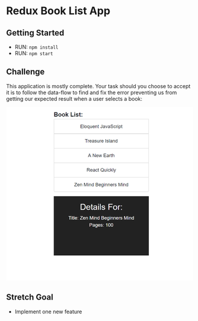 # Redux Book List App

## Getting Started

- RUN: `npm install`
- RUN: `npm start`

## Challenge

This application is mostly complete. Your task should you choose to accept it is to follow the data-flow to find and fix the error preventing us from getting our expected result when a user selects a book:

<img src="Images/Expected-Result.png"
     alt="None" />

## Stretch Goal

- Implement one new feature
